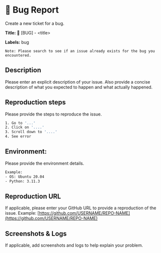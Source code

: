 # 🐛 Bug Report

Create a new ticket for a bug.

**Title:** 🐛 [BUG] - &lt;title&gt;

**Labels:** bug

`Note: Please search to see if an issue already exists for the bug you encountered.`

## Description

Please enter an explicit description of your issue. Also provide a concise description of what you expected to happen and what actually happened.

## Reproduction steps

Please provide the steps to reproduce the issue.

```bash
1. Go to '...'
2. Click on '....'
3. Scroll down to '....'
4. See error
```

## Environment:

Please provide the environment details.

```bash
Example:
- OS: Ubuntu 20.04
- Python: 3.11.3
```

## Reproduction URL

If applicable, please enter your GitHub URL to provide a reproduction of the issue.
Example: [https://github.com/USERNAME/REPO-NAME](https://github.com/USERNAME/REPO-NAME)

## Screenshots & Logs

If applicable, add screenshots and logs to help explain your problem.
